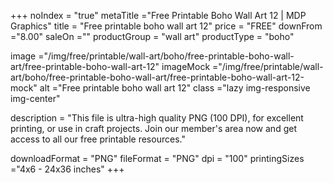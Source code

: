 +++
noIndex = "true"
metaTitle ="Free Printable Boho Wall Art 12 | MDP Graphics"
title = "Free printable boho wall art 12"
price = "FREE"
downFrom ="8.00"
saleOn =""
productGroup = "wall art"
productType = "boho"

image ="/img/free/printable/wall-art/boho/free-printable-boho-wall-art/free-printable-boho-wall-art-12"
imageMock ="/img/free/printable/wall-art/boho/free-printable-boho-wall-art/free-printable-boho-wall-art-12-mock"
alt ="Free printable boho wall art 12"
class ="lazy img-responsive img-center"

description = "This file is ultra-high quality PNG (100 DPI), for excellent printing, or use in craft projects. Join our member's area now and get access to all our free printable resources."

downloadFormat = "PNG"
fileFormat = "PNG"
dpi = "100"
printingSizes ="4x6 - 24x36 inches"
+++


